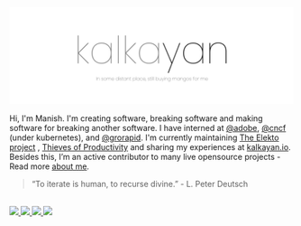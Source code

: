 ![banner](/static/banner.jpg)

Hi, I'm Manish. I'm creating software, breaking software and making software for breaking another software. I have interned at [@adobe](https://github.com/adobe), [@cncf](https://github.com/cncf) (under kubernetes), and [@grorapid](https://www.grorapid.com). I'm currently maintaining [The Elekto project](https://elekto.io) , [Thieves of Productivity](https://toproductivity.kalkayan.io/) and sharing my experiences at [kalkayan.io](https://www.kalkayan.io). Besides this, I’m an active contributor to many live opensource projects - Read more [about me](https://www.kalkayan.io/about/).

> “To iterate is human, to recurse divine.” - L. Peter Deutsch

<br />

<a href="mailto:rec.manish.sahani@gmail.com">
    <img width="25" src="https://img.icons8.com/material/120/000000/google-logo--v1.png"/>
</a>
<a href="https://www.linkedin.com/in/manishsahani/">
    <img width="25" src="https://img.icons8.com/ios-glyphs/120/000000/linkedin-circled.png"/>
</a>
<a href="https://github.com/kalkayan/">
    <img width="25" src="https://img.icons8.com/material-sharp/120/000000/github.png"/>
</a>
<a href="https://open.spotify.com/user/sy6eqinfdpxilwe9si9vf0bxs">
    <img width="25" src="https://img.icons8.com/fluent-systems-filled/48/000000/spotify.png"/>
</a>

